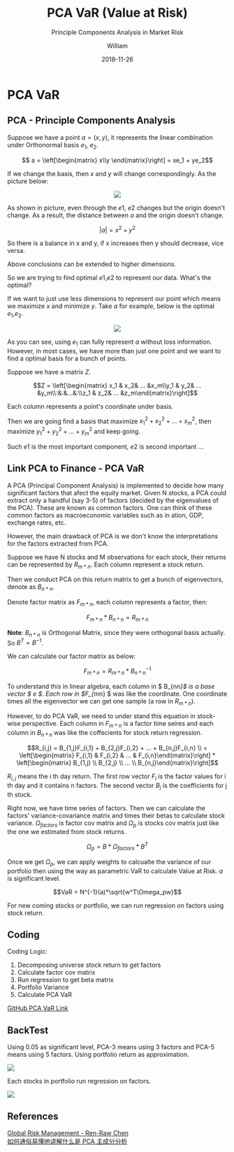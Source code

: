 ﻿---
layout:     post
title:      PCA VaR (Value at Risk)
subtitle:   Principle Components Analysis in Market Risk
date:       2018-11-26
author:     William
header-img: img/post-bg-universe.jpg
catalog: true
tags:
    - PCA
    - VaR
---
<script type="text/x-mathjax-config">
  MathJax.Hub.Config({
    tex2jax: { 
      inlineMath: [['$','$'], ['\\(','\\)']],
      processEscapes: true
    }
  });
  </script>
<script type="text/javascript" async
  src="https://cdnjs.cloudflare.com/ajax/libs/mathjax/2.7.5/MathJax.js?config=TeX-MML-AM_CHTML">
</script>

# PCA VaR
## PCA - Principle Components Analysis
Suppose we have a point $a = (x,y)$, it represents the linear combination under Orthonormal basis $e_1$, $e_2$.

$$ a = \left[\begin{matrix} x\\y \end{matrix}\right] = xe_1 + ye_2$$

If we change the basis, then $x$ and $y$ will change correspondingly. As the picture below:

<center>  
<img class="column-gif" role="presentation" src="https://pic4.zhimg.com/v2-18371faf5dedb66962839741e6bf8d7f_b.gif">
</center>


As shown in picture, even through the $e1$, $e2$ changes but the origin doesn't change. As a result, the distance between $a$ and the origin doesn't change.

$$|a| = x^2 + y^2$$

So there is a balance in x and y, if x increases then y should decrease, vice versa.

Above conclusions can be extended to higher dimensions.

So we are trying to find optimal $e1$,$e2$ to represent our data. What's the optimal?

If we want to just use less dimensions to represent our point which means we maximize $x$ and minimize $y$. Take $a$ for example, below is the optimal $e_1$,$e_2$.

<center>
<img class="content_image lazy" src="https://pic1.zhimg.com/80/v2-3bfad025f5b2d0ac602f6da15aaa3394_hd.jpg">
</center>

As you can see, using $e_1$ can fully represent $a$ without loss information. However, in most cases, we have more than just one point and we want to find a optimal basis for a bunch of points.

Suppose we have a matrix $Z$.

$$Z = \left[\begin{matrix} x_1 & x_2& ... &x_m\\y_1 & y_2& ... &y_m\\:&:&...&:\\z_1 & z_2& ... &z_m\end{matrix}\right]$$

Each column represents a point's  coordinate under basis.

Then we are going find a basis that maximize $x_1^2 + x_2^2 + ... + x_m^2$, then maximize $y_1^2 + y_2^2 + ... + y_m^2$ and keep going.

Such $e1$ is the most important component, $e2$ is second important ...

## Link PCA to Finance - PCA VaR

A PCA (Principal Component Analysis) is implemented to decide how many significant factors that afect the equity market. Given N stocks, a PCA could extract only a handful (say 3-5) of factors (decided by the eigenvalues of the PCA). These are known as common factors. One can think of these common factors as macroeconomic variables such as in ation, GDP, exchange rates, etc.

However, the main drawback of PCA is we don't know the interpretations for the factors extracted from PCA.

Suppose we have N stocks and M observations for each stock, their returns can be represented by $R_{m*n}$. Each column represent a stock return.

Then we conduct PCA on this return matrix to get a bunch of eigenvectors, denote as $B_{n*n}$.

Denote factor matrix as $F_{m*n}$, each column represents a factor, then:

$$F_{m*n} * B_{n*n} = R_{m*n}$$

**Note**: $B_{n*n}$ is Orthogonal Matrix, since they were orthogonal basis actually. So $B^T = B^{-1}$.

We can calculate our factor matrix as below:

$$F_{m*n} = R_{m*n} * B_{n*n}^{-1}$$

To understand this in linear algebra, each column in $ B_{n*n}$ is a base vector $ e $. Each row in $F_{m*n} $ was like the coordinate. One coordinate times all the eigenvector we can get one sample (a row in $R_{m*n}$).

However, to do PCA VaR, we need to under stand this equation in stock-wise perspective. Each column in $F_{m*n}$ is a factor time seires and each column in $B_{n*n}$ was like the coffecients for stock return regression.

$$R_{i,j} = B_{1,j}F_{i,1} + B_{2,j}F_{i,2} + ... + B_{n,j}F_{i,n} \\ = \left[\begin{matrix} F_{i,1} & F_{i,2} & ... & F_{i,n}\end{matrix}\right] * \left[\begin{matrix} B_{1,j} \\ B_{2,j} \\ ... \\ B_{n,j}\end{matrix}\right]$$

$R_{i,j}$ means the i th day return. The first row vector $F_i$ is the factor values for i th day and it contains n factors. The second vector $B_j$ is the coefficients for j th stock. 

Right now, we have time series of factors. Then we can calculate the factors' variance-covariance matrix and times their betas to calculate stock variance. $\Omega_{factors}$ is factor cov matrix and $\Omega_p$ is stocks cov matrix just like the one we estimated from stock returns.

$$\Omega_p = B * \Omega_{factors}*B^T$$

Once we get $\Omega_p$, we can apply weights to calcualte the variance of our portfolio then using the way as parametric VaR to calculate Value at Risk. $a$ is significant level.

$$VaR = N^{-1}(a)*\sqrt{w^T\Omega_pw}$$

For new coming stocks or portfolio, we can run regression on factors using stock return.

## Coding

Coding Logic:

1. Decomposing universe stock return to get factors
2. Calculate factor cov matrix
3. Run regression to get beta matrix
4. Portfolio Variance
5. Calculate PCA VaR

[GitHub PCA VaR Link](https://github.com/KaihuaHuang/VaR)

## BackTest

Using 0.05 as significant level, PCA-3 means using 3 factors and PCA-5 means using 5 factors. Using portfolio return as approximation.

![](http://ww1.sinaimg.cn/large/83d6b255ly1fy52x754bpj20kj07z3z4.jpg)

Each stocks in portfolio run regression on factors.

![](http://ww1.sinaimg.cn/large/83d6b255ly1fy52yc1xdfj20kp07pjs3.jpg)



## References
[Global Risk Management - Ren-Raw Chen]()  
[如何通俗易懂地讲解什么是 PCA 主成分分析](https://www.zhihu.com/question/41120789)





